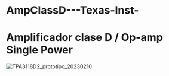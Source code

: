 
# AmpClassD---Texas-Inst-
Amplificador clase D / Op-amp Single Power
============================================

![TPA3118D2_prototipo_20230210](https://user-images.githubusercontent.com/88397949/219953369-84a4f688-250c-485a-a901-abb3ea99bb6d.png)

